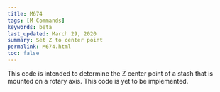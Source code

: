 ```yaml
---
title: M674
tags: [M-Commands] 
keywords: beta 
last_updated: March 29, 2020 
summary: Set Z to center point 
permalink: M674.html
toc: false 
---
```



This code is intended to determine the Z center point of a stash that is mounted on a rotary axis. This code is yet to be implemented.

